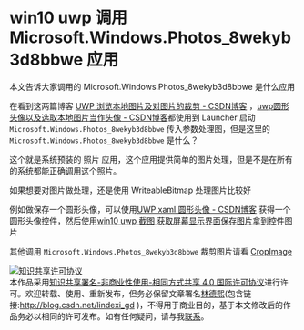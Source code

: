 
# win10 uwp 调用 Microsoft.Windows.Photos_8wekyb3d8bbwe 应用

本文告诉大家调用的 Microsoft.Windows.Photos_8wekyb3d8bbwe 是什么应用

<!--more-->


<!-- csdn -->

在看到这两篇博客 [UWP 浏览本地图片及对图片的裁剪 - CSDN博客](https://blog.csdn.net/github_36704374/article/details/60334156 ) ，[uwp圆形头像以及选取本地图片当作头像 - CSDN博客](https://blog.csdn.net/c1518589418/article/details/80102264#commentsedit )都使用到 Launcher 启动 `Microsoft.Windows.Photos_8wekyb3d8bbwe` 传入参数处理图，但是这里的 `Microsoft.Windows.Photos_8wekyb3d8bbwe` 是什么？

这个就是系统预装的 照片 应用，这个应用提供简单的图片处理，但是不是在所有的系统都能正确调用这个照片。

如果想要对图片做处理，还是使用 WriteableBitmap 处理图片比较好

例如做保存一个圆形头像，可以使用[UWP xaml 圆形头像 - CSDN博客]([图片]https://blog.csdn.net/lindexi_gd/article/details/49757187 ) 获得一个圆形头像控件，然后使用[win10 uwp 截图 获取屏幕显示界面保存图片]([图片]https://lindexi.gitee.io/post/win10-uwp-%E6%88%AA%E5%9B%BE-%E8%8E%B7%E5%8F%96%E5%B1%8F%E5%B9%95%E6%98%BE%E7%A4%BA%E7%95%8C%E9%9D%A2%E4%BF%9D%E5%AD%98%E5%9B%BE%E7%89%87.html )拿到控件图片

其他调用 `Microsoft.Windows.Photos_8wekyb3d8bbwe` 裁剪图片请看 [CropImage](https://gist.github.com/FrayxRulez/c2f1bbfa996ad5751b87 )





<a rel="license" href="http://creativecommons.org/licenses/by-nc-sa/4.0/"><img alt="知识共享许可协议" style="border-width:0" src="https://licensebuttons.net/l/by-nc-sa/4.0/88x31.png" /></a><br />本作品采用<a rel="license" href="http://creativecommons.org/licenses/by-nc-sa/4.0/">知识共享署名-非商业性使用-相同方式共享 4.0 国际许可协议</a>进行许可。欢迎转载、使用、重新发布，但务必保留文章署名[林德熙](http://blog.csdn.net/lindexi_gd)(包含链接:http://blog.csdn.net/lindexi_gd )，不得用于商业目的，基于本文修改后的作品务必以相同的许可发布。如有任何疑问，请与我[联系](mailto:lindexi_gd@163.com)。